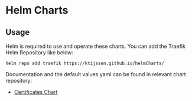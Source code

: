 # Helm Charts
## Usage
Helm is required to use and operate these charts. You can add the Traefik Helm Repository like below:
```
helm repo add traefik https://ktijssen.github.io/helmCharts/
```
Documentation and the default values.yaml can be found in relevant chart repository:

* [Certificates Chart](https://github.com/ktijssen/helmCharts/tree/main/charts/certificates)
